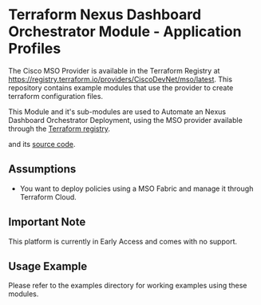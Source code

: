 # Terraform Nexus Dashboard Orchestrator Module - Application Profiles

The Cisco MSO Provider is available in the Terraform Registry at <https://registry.terraform.io/providers/CiscoDevNet/mso/latest>.  This repository contains example modules that use the provider to create terraform configuration files.

This Module and it's sub-modules are used to Automate an Nexus Dashboard Orchestrator Deployment, using the MSO provider available through the [Terraform registry](<https://registry.terraform.io/providers/CiscoDevNet/mso/latest>).
<!-- Inspired by and adapted from [this doc](https://registry.terraform.io/providers/CiscoDevNet/mso/latest) -->
and its [source code](<https://github.com/CiscoDevNet/terraform-provider-mso>).

## Assumptions

* You want to deploy policies using a MSO Fabric and manage it through Terraform Cloud.

## Important Note

This platform is currently in Early Access and comes with no support.

## Usage Example

Please refer to the examples directory for working examples using these modules.

<!-- BEGINNING OF PRE-COMMIT-TERRAFORM DOCS HOOK -->

<!-- END OF PRE-COMMIT-TERRAFORM DOCS HOOK -->
